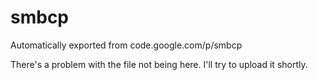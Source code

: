 # smbcp
Automatically exported from code.google.com/p/smbcp

There's a problem with the file not being here.  I'll try to upload it shortly.
